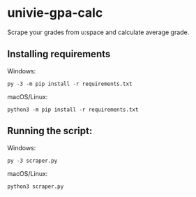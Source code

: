 # univie-gpa-calc
 
Scrape your grades from u:space and calculate average grade.

## Installing requirements
Windows:
```
py -3 -m pip install -r requirements.txt
```

macOS/Linux:
```
python3 -m pip install -r requirements.txt
```

## Running the script:
Windows:
```
py -3 scraper.py
```

macOS/Linux:
```
python3 scraper.py
```
